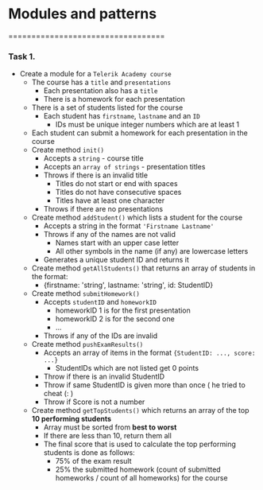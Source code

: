# Modules and patterns
==================================

### Task 1.
* Create a module for a `Telerik Academy course`
  * The course has a `title` and `presentations`
    * Each presentation also has a `title`
    * There is a homework for each presentation
  * There is a set of students listed for the course
    * Each student has `firstname`, `lastname` and an `ID`
      * IDs must be unique integer numbers which are at least 1
  * Each student can submit a homework for each presentation in the course
  * Create method `init()`
    * Accepts a `string` - course title
    * Accepts an `array of strings` - presentation titles
    * Throws if there is an invalid title
      * Titles do not start or end with spaces
      * Titles do not have consecutive spaces
      * Titles have at least one character
    * Throws if there are no presentations
  * Create method `addStudent()` which lists a student for the course
    * Accepts a string in the format `'Firstname Lastname'`
    * Throws if any of the names are not valid
      * Names start with an upper case letter
      * All other symbols in the name (if any) are lowercase letters
    * Generates a unique student ID and returns it
  * Create method `getAllStudents()` that returns an array of students in the format:
    * {firstname: 'string', lastname: 'string', id: StudentID}
  * Create method `submitHomework()`
    * Accepts `studentID` and `homeworkID`
      * homeworkID 1 is for the first presentation
      * homeworkID 2 is for the second one
      * ...
    * Throws if any of the IDs are invalid
  * Create method `pushExamResults()`
    * Accepts an array of items in the format `{StudentID: ..., score: ...}`
      * StudentIDs which are not listed get 0 points
    * Throw if there is an invalid StudentID
    * Throw if same StudentID is given more than once ( he tried to cheat (: )
    * Throw if Score is not a number
  * Create method `getTopStudents()` which returns an array of the top **10 performing students**
    * Array must be sorted from **best to worst**
    * If there are less than 10, return them all
    * The final score that is used to calculate the top performing students is done as follows:
      * 75% of the exam result
      * 25% the submitted homework (count of submitted homeworks / count of all homeworks) for the course
